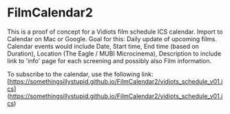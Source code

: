# FilmCalendar2
This is a proof of concept for a Vidiots film schedule ICS calendar.
Import to Calendar on Mac or Google.
Goal for this:
Daily update of upcoming films. Calendar events would include Date, Start time, End time (based on Duration), Location (The Eagle / MUBI Microcinema), Description to include link to 'info' page for each screening and possibly also Film information.

To subscribe to the calendar, use the following link:
[https://somethingsillystupid.github.io/FilmCalendar2/vidiots_schedule_v01.ics]
(https://somethingsillystupid.github.io/FilmCalendar2/vidiots_schedule_v01.ics)



